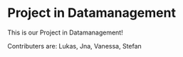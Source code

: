 # Project in Datamanagement

This is our Project in Datamanagement!

Contributers are: Lukas, Jna, Vanessa, Stefan